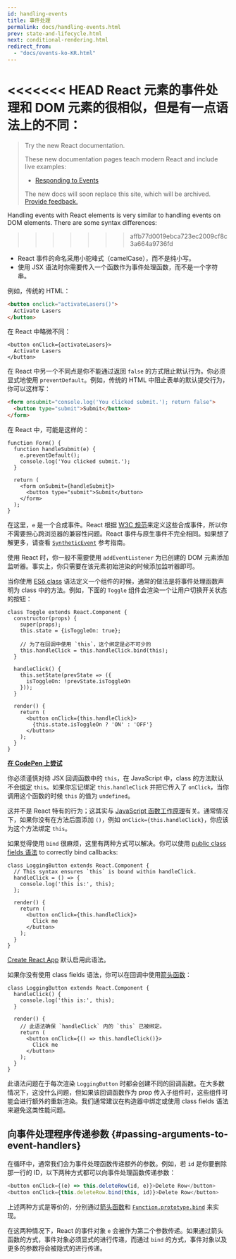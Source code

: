 ```yaml
---
id: handling-events
title: 事件处理
permalink: docs/handling-events.html
prev: state-and-lifecycle.html
next: conditional-rendering.html
redirect_from:
  - "docs/events-ko-KR.html"
---
```


<<<<<<< HEAD
React 元素的事件处理和 DOM 元素的很相似，但是有一点语法上的不同：
=======
> Try the new React documentation.
> 
> These new documentation pages teach modern React and include live examples:
>
> - [Responding to Events](https://beta.reactjs.org/learn/responding-to-events)
>
> The new docs will soon replace this site, which will be archived. [Provide feedback.](https://github.com/reactjs/reactjs.org/issues/3308)


Handling events with React elements is very similar to handling events on DOM elements. There are some syntax differences:
>>>>>>> affb77d0019ebca723ec2009cf8c3a664a9736fd

* React 事件的命名采用小驼峰式（camelCase），而不是纯小写。
* 使用 JSX 语法时你需要传入一个函数作为事件处理函数，而不是一个字符串。

例如，传统的 HTML：

```html
<button onclick="activateLasers()">
  Activate Lasers
</button>
```

在 React 中略微不同：

```js{1}
<button onClick={activateLasers}>
  Activate Lasers
</button>
```

在 React 中另一个不同点是你不能通过返回 `false` 的方式阻止默认行为。你必须显式地使用 `preventDefault`。例如，传统的 HTML 中阻止表单的默认提交行为，你可以这样写：

```html
<form onsubmit="console.log('You clicked submit.'); return false">
  <button type="submit">Submit</button>
</form>
```

在 React 中，可能是这样的：

```js{3}
function Form() {
  function handleSubmit(e) {
    e.preventDefault();
    console.log('You clicked submit.');
  }

  return (
    <form onSubmit={handleSubmit}>
      <button type="submit">Submit</button>
    </form>
  );
}
```

在这里，`e` 是一个合成事件。React 根据 [W3C 规范](https://www.w3.org/TR/DOM-Level-3-Events/)来定义这些合成事件，所以你不需要担心跨浏览器的兼容性问题。React 事件与原生事件不完全相同。如果想了解更多，请查看 [`SyntheticEvent`](/docs/events.html) 参考指南。

使用 React 时，你一般不需要使用 `addEventListener` 为已创建的 DOM 元素添加监听器。事实上，你只需要在该元素初始渲染的时候添加监听器即可。

当你使用 [ES6 class](https://developer.mozilla.org/en/docs/Web/JavaScript/Reference/Classes) 语法定义一个组件的时候，通常的做法是将事件处理函数声明为 class 中的方法。例如，下面的 `Toggle` 组件会渲染一个让用户切换开关状态的按钮：

```js{6,7,10-14,18}
class Toggle extends React.Component {
  constructor(props) {
    super(props);
    this.state = {isToggleOn: true};

    // 为了在回调中使用 `this`，这个绑定是必不可少的
    this.handleClick = this.handleClick.bind(this);
  }

  handleClick() {
    this.setState(prevState => ({
      isToggleOn: !prevState.isToggleOn
    }));
  }

  render() {
    return (
      <button onClick={this.handleClick}>
        {this.state.isToggleOn ? 'ON' : 'OFF'}
      </button>
    );
  }
}
```

[**在 CodePen 上尝试**](https://codepen.io/gaearon/pen/xEmzGg?editors=0010)

你必须谨慎对待 JSX 回调函数中的 `this`，在 JavaScript 中，class 的方法默认不会[绑定](https://developer.mozilla.org/en/docs/Web/JavaScript/Reference/Global_objects/Function/bind) `this`。如果你忘记绑定 `this.handleClick` 并把它传入了 `onClick`，当你调用这个函数的时候 `this` 的值为 `undefined`。

这并不是 React 特有的行为；这其实与 [JavaScript 函数工作原理](https://www.smashingmagazine.com/2014/01/understanding-javascript-function-prototype-bind/)有关。通常情况下，如果你没有在方法后面添加 `()`，例如 `onClick={this.handleClick}`，你应该为这个方法绑定 `this`。

如果觉得使用 `bind` 很麻烦，这里有两种方式可以解决。你可以使用 [public class fields 语法](https://developer.mozilla.org/en-US/docs/Web/JavaScript/Reference/Classes/Public_class_fields#public_instance_fields) to correctly bind callbacks:

```js{2-6}
class LoggingButton extends React.Component {
  // This syntax ensures `this` is bound within handleClick.
  handleClick = () => {
    console.log('this is:', this);
  };

  render() {
    return (
      <button onClick={this.handleClick}>
        Click me
      </button>
    );
  }
}
```

[Create React App](https://github.com/facebookincubator/create-react-app) 默认启用此语法。

如果你没有使用 class fields 语法，你可以在回调中使用[箭头函数](https://developer.mozilla.org/en/docs/Web/JavaScript/Reference/Functions/Arrow_functions)：

```js{7-9}
class LoggingButton extends React.Component {
  handleClick() {
    console.log('this is:', this);
  }

  render() {
    // 此语法确保 `handleClick` 内的 `this` 已被绑定。
    return (
      <button onClick={() => this.handleClick()}>
        Click me
      </button>
    );
  }
}
```

此语法问题在于每次渲染 `LoggingButton` 时都会创建不同的回调函数。在大多数情况下，这没什么问题，但如果该回调函数作为 prop 传入子组件时，这些组件可能会进行额外的重新渲染。我们通常建议在构造器中绑定或使用 class fields 语法来避免这类性能问题。

## 向事件处理程序传递参数 {#passing-arguments-to-event-handlers}

在循环中，通常我们会为事件处理函数传递额外的参数。例如，若 `id` 是你要删除那一行的 ID，以下两种方式都可以向事件处理函数传递参数：

```js
<button onClick={(e) => this.deleteRow(id, e)}>Delete Row</button>
<button onClick={this.deleteRow.bind(this, id)}>Delete Row</button>
```

上述两种方式是等价的，分别通过[箭头函数](https://developer.mozilla.org/en-US/docs/Web/JavaScript/Reference/Functions/Arrow_functions)和 [`Function.prototype.bind`](https://developer.mozilla.org/en-US/docs/Web/JavaScript/Reference/Global_objects/Function/bind) 来实现。

在这两种情况下，React 的事件对象 `e` 会被作为第二个参数传递。如果通过箭头函数的方式，事件对象必须显式的进行传递，而通过 `bind` 的方式，事件对象以及更多的参数将会被隐式的进行传递。
